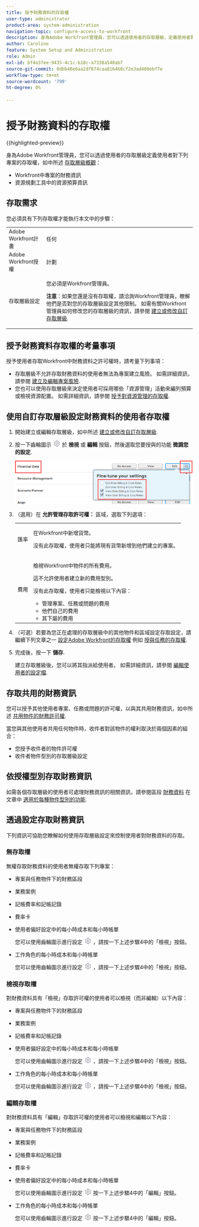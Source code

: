```yaml
---
title: 授予財務資料的存取權
user-type: administrator
product-area: system-administration
navigation-topic: configure-access-to-workfront
description: 身為Adobe Workfront管理員，您可以透過使用者的存取層級，定義使用者對Workfront中財務資料的存取權。
author: Caroline
feature: System Setup and Administration
role: Admin
exl-id: bf4a37ee-9435-4c1c-b18c-a7338a548ab7
source-git-commit: 8dbb48e6aa2df874caa816468cf2e3ad408ebf7e
workflow-type: tm+mt
source-wordcount: '799'
ht-degree: 0%

---
```


# 授予財務資料的存取權

{{highlighted-preview}}

身為Adobe Workfront管理員，您可以透過使用者的存取層級定義使用者對下列專案的存取權，如中所述 [存取層級概觀](../../../administration-and-setup/add-users/access-levels-and-object-permissions/access-levels-overview.md)：

* Workfront中專案的財務資訊
* 資源規劃工具中的資源預算資訊

## 存取需求

您必須具有下列存取權才能執行本文中的步驟：

<table style="table-layout:auto"> 
 <col> 
 <col> 
 <tbody> 
  <tr> 
   <td role="rowheader">Adobe Workfront計畫</td> 
   <td>任何</td> 
  </tr> 
  <tr> 
   <td role="rowheader">Adobe Workfront授權</td> 
   <td>計劃</td> 
  </tr> 
  <tr> 
   <td role="rowheader">存取層級設定</td> 
   <td> <p>您必須是Workfront管理員。</p> <p><b>注意</b>：如果您還是沒有存取權，請洽詢Workfront管理員，瞭解他們是否對您的存取層級設定其他限制。 如需有關Workfront管理員如何修改您的存取層級的資訊，請參閱 <a href="../../../administration-and-setup/add-users/configure-and-grant-access/create-modify-access-levels.md" class="MCXref xref" data-mc-variable-override="">建立或修改自訂存取層級</a>.</p> </td> 
  </tr> 
 </tbody> 
</table>

## 授予財務資料存取權的考量事項

授予使用者存取Workfront中財務資料之許可權時，請考量下列事項：

* 存取層級不允許存取財務資料的使用者無法為專案建立風險。 如需詳細資訊，請參閱 [建立及編輯專案風險](../../../manage-work/projects/define-a-business-case/create-edit-risks-on-projects.md).
* 您也可以使用存取層級來決定使用者可採用哪些「資源管理」活動來編列預算或檢視資源配置。 如需詳細資訊，請參閱 [授予對資源管理的存取權](../../../administration-and-setup/add-users/configure-and-grant-access/grant-access-resource-management.md).

## 使用自訂存取層級設定財務資料的使用者存取權

1. 開始建立或編輯存取層級，如中所述 [建立或修改自訂存取層級](../../../administration-and-setup/add-users/configure-and-grant-access/create-modify-access-levels.md).
1. 按一下齒輪圖示 ![](assets/gear-icon-settings.png) 於 **檢視** 或 **編輯** 按鈕，然後選取您要授與的功能 **微調您的設定**.

   ![](assets/financial-data-fine-tune-nwe.png)

1. （選用）在 **允許管理存取許可權：** 區域，選取下列選項：

   <table style="table-layout:auto"> 
    <col> 
    <col> 
    <tbody> 
     <tr> 
      <td role="rowheader">匯率</td> 
      <td> <p>在Workfront中新增貨幣。</p> <p>沒有此存取權，使用者只能將現有貨幣新增到他們建立的專案。</p> </td> 
     </tr> 
     <tr> 
      <td role="rowheader">費用</td> 
      <td> <p>檢視Workfront中物件的所有費用。</p> <p>這不允許使用者建立新的費用型別。</p> <p>沒有此存取權，使用者只能檢視以下內容：</p> 
       <ul> 
        <li>管理專案、任務或問題的費用</li> 
        <li>他們自己的費用</li> 
        <li>其下屬的費用</li> 
       </ul> </td> 
     </tr> 
    </tbody> 
   </table>

1. （可選）若要為您正在處理的存取層級中的其他物件和區域設定存取設定，請繼續下列文章之一 [設定Adobe Workfront的存取權](../../../administration-and-setup/add-users/configure-and-grant-access/configure-access.md) 例如 [授與任務的存取權](../../../administration-and-setup/add-users/configure-and-grant-access/grant-access-tasks.md).
1. 完成後，按一下 **儲存**.

   建立存取層級後，您可以將其指派給使用者。 如需詳細資訊，請參閱 [編輯使用者的設定檔](../../../administration-and-setup/add-users/create-and-manage-users/edit-a-users-profile.md).

## 存取共用的財務資訊

您可以授予其他使用者專案、任務或問題的許可權，以與其共用財務資訊，如中所述 [共用物件的財務許可權](../../../workfront-basics/grant-and-request-access-to-objects/share-financial-permissions-object.md).

<!--
If you make changes here, make them also in the "Grant access to" articles where this snippet had to be converted to text:
* reports, dashboards, and calendars
* financial data
* issue
-->

當您與其他使用者共用任何物件時，收件者對該物件的權利取決於兩個因素的組合：

* 您授予收件者的物件許可權
* 收件者物件型別的存取層級設定

## 依授權型別存取財務資訊

如需各個存取層級的使用者可處理財務資訊的相關資訊，請參閱區段 [財務資料](../../../administration-and-setup/add-users/access-levels-and-object-permissions/functionality-available-for-each-object-type.md#financia) 在文章中 [適用於每種物件型別的功能](../../../administration-and-setup/add-users/access-levels-and-object-permissions/functionality-available-for-each-object-type.md).

## 透過設定存取財務資訊

下列資訊可協助您瞭解如何使用存取層級設定來控制使用者對財務資料的存取。

### 無存取權

無權存取財務資料的使用者無權存取下列專案：

* 專案與任務物件下的財務區段
* 業務案例
* 記帳費率和記帳記錄
* <span class="preview">費率卡</span>
* 使用者偏好設定中的每小時成本和每小時帳單

  您可以使用齒輪圖示進行設定 ![](assets/gear-icon-settings.png) ，請按一下上述步驟4中的「檢視」按鈕。

* 工作角色的每小時成本和每小時帳單

  您可以使用齒輪圖示進行設定 ![](assets/gear-icon-settings.png) ，請按一下上述步驟4中的「檢視」按鈕。

### 檢視存取權

對財務資料具有「檢視」存取許可權的使用者可以檢視（而非編輯）以下內容：

* 專案與任務物件下的財務區段
* 業務案例
* 記帳費率和記帳記錄
* 使用者偏好設定中的每小時成本和每小時帳單

  您可以使用齒輪圖示進行設定 ![](assets/gear-icon-settings.png) ，請按一下上述步驟4中的「檢視」按鈕。

* 工作角色的每小時成本和每小時帳單

  您可以使用齒輪圖示進行設定 ![](assets/gear-icon-settings.png) ，請按一下上述步驟4中的「檢視」按鈕。

### 編輯存取權

對財務資料具有「編輯」存取許可權的使用者可以檢視和編輯以下內容：

* 專案與任務物件下的財務區段
* 業務案例
* 記帳費率和記帳記錄
* <span class="preview">費率卡</span>
* 使用者偏好設定中的每小時成本和每小時帳單

  您可以使用齒輪圖示進行設定 ![](assets/gear-icon-settings.png) 按一下上述步驟4中的「編輯」按鈕。

* 工作角色的每小時成本和每小時帳單

  您可以使用齒輪圖示進行設定 ![](assets/gear-icon-settings.png) 按一下上述步驟4中的「編輯」按鈕。
